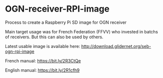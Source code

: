 # OGN-receiver-RPI-image
Process to create a Raspberry Pi SD image for OGN receiver

Main target usage was for French Federation (FFVV) who invested in batchs of receivers.
But this can also be used by others.

Latest usable image is available here: http://download.glidernet.org/seb-ogn-rpi-image

French manual: https://bit.ly/2R3CtQe

English manual: https://bit.ly/2R1cfh9
